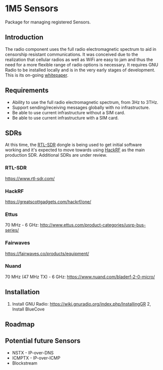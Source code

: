 # 1M5 Sensors
Package for managing registered Sensors.

## Introduction
The radio component uses the full radio electromagnetic spectrum to aid in censorship resistant communications.
It was conceived due to the realization that cellular radios as well as WiFi are easy to jam and thus the need
for a more flexible range of radio options is necessary.
It requires GNU Radio to be installed locally and is in the very early stages of development.
This is its on-going [whitepaper](1M5-Radio-Whitepaper.md).

## Requirements

* Ability to use the full radio electromagnetic spectrum, from 3Hz to 3THz.
* Support sending/receiving messages globally with no infrastructure.
* Be able to use current infrastructure without a SIM card.
* Be able to use current infrastructure with a SIM card.

## SDRs
At this time, the [RTL-SDR](https://www.rtl-sdr.com/) dongle is being used to get initial software working and
it's expected to move towards using [HackRF](https://greatscottgadgets.com/hackrf/one/)
as the main production SDR. Additional SDRs are under review.

### RTL-SDR
https://www.rtl-sdr.com/

### HackRF
https://greatscottgadgets.com/hackrf/one/

### Ettus
70 MHz - 6 GHz: http://www.ettus.com/product-categories/usrp-bus-series/

### Fairwaves
https://fairwaves.co/products/equipment/

### Nuand
70 MHz (47 MHz TX) - 6 GHz: https://www.nuand.com/bladerf-2-0-micro/

## Installation
1. Install GNU Radio: https://wiki.gnuradio.org/index.php/InstallingGR
2, Install BlueCove

## Roadmap


## Potential future Sensors
+ NSTX - IP-over-DNS
+ ICMPTX - IP-over-ICMP
+ Blockstream
